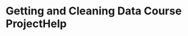 Getting and Cleaning Data Course ProjectHelp
========================================================

